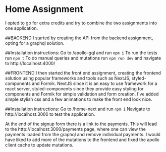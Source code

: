 # Home Assignment

I opted to go for extra credits and try to combine the two assignments into one application.

##BACKEND
I started by creating the API from the backend assignment, opting for a graphql solution.

##Installation instructions:
Go to /apollo-gql and run `npm i`
To run the tests run `npm t`
To do manual queries and mutations run `npm run dev` and navigate to http://localhost:4000/

##FRONTEND
I then started the front end assignment, creating the frontend solution using popular frameworks and tools such as NextJS, styled-components and Formik. NextJS since it is an easy to use framework for a react server, styled-components since they provide easy styling for components and Formik for simple validation and form creation. I've added simple stylish css and a few animations to make the front end look nice.

##Installation instructions:
Go to /home-next and run `npm i`
Navigate to http://localhost:3000 to test the application.

At the end of the signup form there is a link to the payments. This will lead to the http://localhost:3000/payments page, where one can view the payments loaded from the graphql and remove individual payments.
I would have liked to add more of the mutations to the frontend and fixed the apollo client cache to update mutations.
